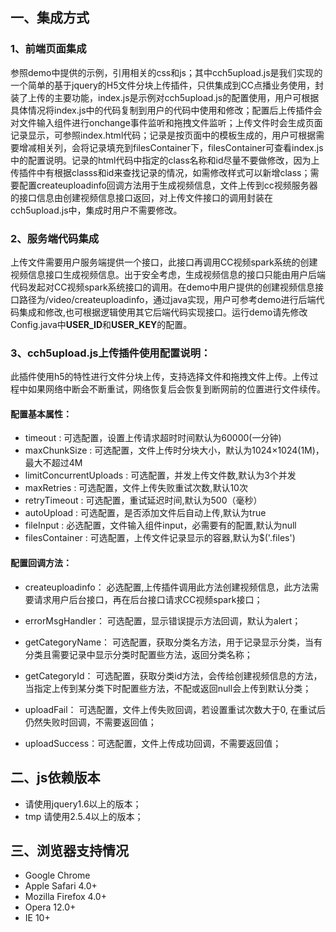 ﻿## 一、集成方式
### 1、前端页面集成

参照demo中提供的示例，引用相关的css和js；其中cch5upload.js是我们实现的一个简单的基于jquery的H5文件分块上传插件，只供集成到CC点播业务使用，封装了上传的主要功能，index.js是示例对cch5upload.js的配置使用，用户可根据具体情况将index.js中的代码复制到用户的代码中使用和修改；配置后上传插件会对文件输入组件进行onchange事件监听和拖拽文件监听；上传文件时会生成页面记录显示，可参照index.html代码；记录是按页面中的模板生成的，用户可根据需要增减相关列，会将记录填充到filesContainer下，filesContainer可查看index.js中的配置说明。记录的html代码中指定的class名称和id尽量不要做修改，因为上传插件中有根据classs和id来查找记录的情况，如需修改样式可以新增class；需要配置createuploadinfo回调方法用于生成视频信息，文件上传到cc视频服务器的接口信息由创建视频信息接口返回，对上传文件接口的调用封装在cch5upload.js中，集成时用户不需要修改。


### 2、服务端代码集成
上传文件需要用户服务端提供一个接口，此接口再调用CC视频spark系统的创建视频信息接口生成视频信息。出于安全考虑，生成视频信息的接口只能由用户后端代码发起对CC视频spark系统接口的调用。在demo中用户提供的创建视频信息接口路径为/video/createuploadinfo，通过java实现，用户可参考demo进行后端代码集成和修改,也可根据逻辑使用其它后端代码实现接口。运行demo请先修改Config.java中**USER_ID**和**USER_KEY**的配置。


### 3、cch5upload.js上传插件使用配置说明：
此插件使用h5的特性进行文件分块上传，支持选择文件和拖拽文件上传。上传过程中如果网络中断会不断重试，网络恢复后会恢复到断网前的位置进行文件续传。


#### 配置基本属性：

* timeout : 可选配置，设置上传请求超时时间默认为60000(一分钟)
* maxChunkSize : 可选配置，文件上传时分块大小，默认为1024×1024(1M)，最大不超过4M
* limitConcurrentUploads : 可选配置，并发上传文件数,默认为3个并发
* maxRetries :  可选配置，文件上传失败重试次数,默认10次
* retryTimeout : 可选配置，重试延迟时间,默认为500（毫秒）
* autoUpload : 可选配置，是否添加文件后自动上传,默认为true
* fileInput : 必选配置，文件输入组件input，必需要有的配置,默认为null
* filesContainer : 可选配置，上传文件记录显示的容器,默认为$('.files')

#### 配置回调方法：
* createuploadinfo： 必选配置,上传插件调用此方法创建视频信息，此方法需要请求用户后台接口，再在后台接口请求CC视频spark接口；

* errorMsgHandler： 可选配置，显示错误提示方法回调，默认为alert；

* getCategoryName： 可选配置，获取分类名方法，用于记录显示分类，当有分类且需要记录中显示分类时配置些方法，返回分类名称；

* getCategoryId： 可选配置，获取分类id方法，会传给创建视频信息的方法，当指定上传到某分类下时配置些方法，不配或返回null会上传到默认分类；

* uploadFail： 可选配置，文件上传失败回调，若设置重试次数大于0, 在重试后仍然失败时回调，不需要返回值；

* uploadSuccess：可选配置，文件上传成功回调，不需要返回值；

## 二、js依赖版本

* 请使用jquery1.6以上的版本；
* tmp 请使用2.5.4以上的版本；

## 三、浏览器支持情况
* Google Chrome
* Apple Safari 4.0+
* Mozilla Firefox 4.0+
* Opera 12.0+
* IE 10+





